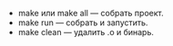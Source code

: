 - make или make all — собрать проект.
- make run — собрать и запустить.
- make clean — удалить .o и бинарь.